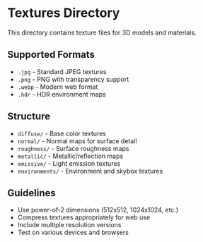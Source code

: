 # Textures Directory

This directory contains texture files for 3D models and materials.

## Supported Formats
- `.jpg` - Standard JPEG textures
- `.png` - PNG with transparency support
- `.webp` - Modern web format
- `.hdr` - HDR environment maps

## Structure
- `diffuse/` - Base color textures
- `normal/` - Normal maps for surface detail
- `roughness/` - Surface roughness maps
- `metallic/` - Metallic/reflection maps
- `emissive/` - Light emission textures
- `environments/` - Environment and skybox textures

## Guidelines
- Use power-of-2 dimensions (512x512, 1024x1024, etc.)
- Compress textures appropriately for web use
- Include multiple resolution versions
- Test on various devices and browsers
